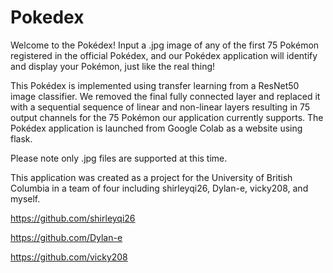 # Pokedex

Welcome to the Pokédex! Input a .jpg image of any of the first 75 Pokémon registered in the official Pokédex, and our Pokédex application will identify and
display your Pokémon, just like the real thing!

This Pokédex is implemented using transfer learning from a ResNet50 image classifier. We removed the final fully connected layer and replaced it with a sequential sequence of linear and non-linear layers resulting in 75 output channels for the 75 Pokémon our application currently supports. The Pokédex application is launched from Google Colab as a website using flask.  

Please note only .jpg files are supported at this time. 

This application was created as a project for the University of British Columbia in a team of four including shirleyqi26, Dylan-e, vicky208, and myself.

https://github.com/shirleyqi26

https://github.com/Dylan-e

https://github.com/vicky208
